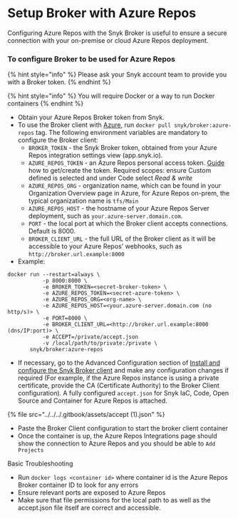 # Setup Broker with Azure Repos

Configuring Azure Repos with the Snyk Broker is useful to ensure a secure connection with your on-premise or cloud Azure Repos deployment.

### To configure Broker to be used for Azure Repos

{% hint style="info" %}
Please ask your Snyk account team to provide you with a Broker token.
{% endhint %}

{% hint style="info" %}
You will require Docker or a way to run Docker containers
{% endhint %}

* Obtain your Azure Repos Broker token from Snyk.
* To use the Broker client with [Azure](https://azure.microsoft.com/en-us/services/devops/), run `docker pull snyk/broker:azure-repos` tag. The following environment variables are mandatory to configure the Broker client:
  * `BROKER_TOKEN` - the Snyk Broker token, obtained from your Azure Repos integration settings view (app.snyk.io).
  * `AZURE_REPOS_TOKEN` - an Azure Repos personal access token. [Guide](https://docs.microsoft.com/en-us/azure/devops/organizations/accounts/use-personal-access-tokens-to-authenticate?view=azure-devops\&tabs=preview-page) how to get/create the token. Required scopes: ensure Custom defined is selected and under Code select _Read & write_
  * `AZURE_REPOS_ORG` - organization name, which can be found in your Organization Overview page in Azure, for Azure Repos on-prem, the typical organization name is `tfs/Main`
  * `AZURE_REPOS_HOST` - the hostname of your Azure Repos Server deployment, such as `your.azure-server.domain.com`.
  * `PORT` - the local port at which the Broker client accepts connections. Default is 8000.
  * `BROKER_CLIENT_URL` - the full URL of the Broker client as it will be accessible to your Azure Repos' webhooks, such as `http://broker.url.example:8000`
* Example:

```
docker run --restart=always \
           -p 8000:8000 \
           -e BROKER_TOKEN=<secret-broker-token> \
           -e AZURE_REPOS_TOKEN=<secret-azure-token> \
           -e AZURE_REPOS_ORG=<org-name> \
           -e AZURE_REPOS_HOST=<your.azure-server.domain.com (no http/s)> \
           -e PORT=8000 \
           -e BROKER_CLIENT_URL=<http://broker.url.example:8000 (dns/IP:port)> \
           -e ACCEPT=/private/accept.json
           -v /local/path/to/private:/private \
       snyk/broker:azure-repos
```

* If necessary, go to the Advanced Configuration section of [Install and configure the Snyk Broker client](../set-up-snyk-broker/how-to-install-and-configure-your-snyk-broker-client.md) and make any configuration changes if required (For example, if the Azure Repos instance is using a private certificate, provide the CA (Certificate Authority) to the Broker Client configuration). A fully configured `accept.json` for Snyk IaC, Code, Open Source and Container for Azure Repos is attached.

{% file src="../../../.gitbook/assets/accept (1).json" %}

* Paste the Broker Client configuration to start the broker client container
* Once the container is up, the Azure Repos Integrations page should show the connection to Azure Repos and you should be able to `Add Projects`

Basic Troubleshooting

* Run `docker logs <container id>` where container id is the Azure Repos Broker container ID to look for any errors
* Ensure relevant ports are exposed to Azure Repos
* Make sure that file permissions for the local path to as well as the accept.json file itself are correct and accessible.
